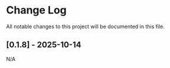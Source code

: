 # Change Log

All notable changes to this project will be documented in this file.

## [0.1.8] - 2025-10-14

N/A
